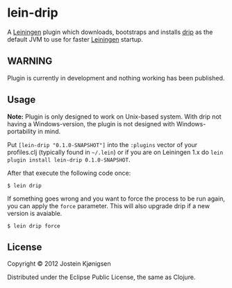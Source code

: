 # lein-drip

A [Leiningen](https://github.com/technomancy/leiningen) plugin which downloads, bootstraps and installs
[drip](https://github.com/flatland/drip) as the default JVM to use for faster
[Leiningen](https://github.com/technomancy/leiningen) startup.

## WARNING

Plugin is currently in development and nothing working has been published.

## Usage

**Note:** Plugin is only designed to work on Unix-based system. With drip not
having a Windows-version, the plugin is not designed with Windows-portability
in mind.

Put `[lein-drip "0.1.0-SNAPSHOT"]` into the `:plugins` vector of your
profiles.clj (typically found in `~/.lein`) or if you are on
Leiningen 1.x do `lein plugin install lein-drip 0.1.0-SNAPSHOT`.

After that execute the following code once:

    $ lein drip

If something goes wrong and you want to force the process to be run again, you can apply the `force` parameter.
This will also upgrade drip if a new version is avaiable.

    $ lein drip force

## License

Copyright © 2012 Jostein Kjønigsen

Distributed under the Eclipse Public License, the same as Clojure.
